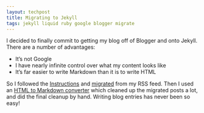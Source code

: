 ```yaml
---
layout: techpost
title: Migrating to Jekyll
tags: jekyll liquid ruby google blogger migrate
---
```


I decided to finally commit to getting my blog off of Blogger and onto Jekyll. There are 
a number of advantages:

* It’s not Google
* I have nearly infinite control over what my content looks like
* It’s far easier to write Markdown than it is to write HTML

So I followed the [Instructions](http://jekyllrb.com/docs/home/) and 
[migrated](http://import.jekyllrb.com/docs/rss/) from my RSS feed. Then I used an 
[HTML to Markdown converter](https://domchristie.github.io/to-markdown/) which cleaned 
up the migrated posts a lot, and did the final cleanup by hand. Writing blog entries has 
never been so easy!
